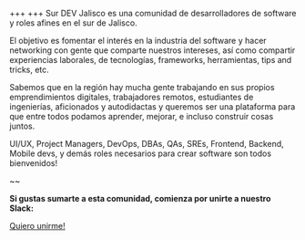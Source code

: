 +++
+++
Sur DEV Jalisco es una comunidad de desarrolladores de software y roles afines en el sur de Jalisco.

El objetivo es fomentar el interés en la industria del software y hacer networking con gente que comparte nuestros intereses, así como compartir experiencias laborales, de tecnologías, frameworks, herramientas, tips and tricks, etc.

Sabemos que en la región hay mucha gente trabajando en sus propios emprendimientos digitales, trabajadores remotos, estudiantes de ingenierías, aficionados y autodidactas y queremos ser una plataforma para que entre todos podamos aprender, mejorar, e incluso construir cosas juntos.

UI/UX, Project Managers, DevOps, DBAs, QAs, SREs, Frontend, Backend, Mobile devs, y demás roles necesarios para crear software son todos bienvenidos!

~~

**Si gustas sumarte a esta comunidad, comienza por unirte a nuestro Slack:**

<a class="bg-accent text-dracula-dark text-xl rounded-lg px-5 py-3 inline-block my-4 font-bold transition-all hover:bg-accent-complement animate-custom-pulse hover:animate-none" href="https://join.slack.com/t/surdevjalisco/shared_invite/zt-1chexe5wk-9PsIVf92k7nNXyOErtAPYw">
  Quiero unirme! <i class="fa-solid fa-face-grin-hearts"></i>
</a>

